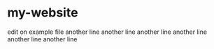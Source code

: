 # my-website
edit on example file
another line
another line
another line
another line
another line
another line
